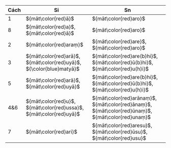 <div class="declension-content" markdown="1">

| Cách | Si                                                                  | Sn                                                                                               |
| ---- | ------------------------------------------------------------------- | ------------------------------------------------------------------------------------------------ |
| 1    | ${māt\color{red}ā}$                                                 | ${māt\color{red}aro}$                                                                            |
| 8    | ${māt\color{red}a}$, ${māt\color{red}ā}$                            | ${māt\color{red}aro}$                                                                            |
| 2    | ${māt\color{red}araṃ}$                                              | ${māt\color{red}are}$, ${māt\color{red}aro}$                                                     |
| 3    | ${māt\color{red}arā}$, ${māt\color{red}uyā}$, ${\color{blue}matyā}$ | ${māt\color{red}are(b)hi}$, ${māt\color{red}ū(b)hi}$, ${māt\color{red}u(h)i}$                    |
| 5    | ${māt\color{red}arā}$, ${māt\color{red}uyā}$                        | ${māt\color{red}are(b)hi}$, ${māt\color{red}ū(b)hi}$, ${māt\color{red}u(h)i}$                    |
| 4&6  | ${māt\color{red}u}$, ${māt\color{red}ussa}$, ${māt\color{red}uyā}$  | ${māt\color{red}arānaṃ}$, ${māt\color{red}ānaṃ}$, ${māt\color{red}ūnaṃ}$, ${māt\color{red}unaṃ}$ |
| 7    | ${māt\color{red}ari}$                                               | ${māt\color{red}aresu}$, ${māt\color{red}ūsu}$, ${māt\color{red}usu}$                            |

</div>
